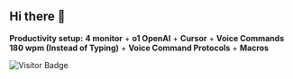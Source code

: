 ## Hi there 👋

**Productivity setup:** **4 monitor** + **o1 OpenAI** + **Cursor** + **Voice Commands 180 wpm (Instead of Typing)** +  **Voice Command Protocols** + **Macros**

![Visitor Badge](https://visitor-badge.laobi.icu/badge?page_id=yourusername.yourrepository)

  
